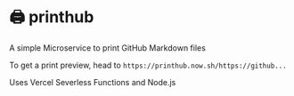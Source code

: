 # 🖨 printhub

A simple Microservice to print GitHub Markdown files

To get a print preview, head to `https://printhub.now.sh/https://github...`

Uses Vercel Severless Functions and Node.js
